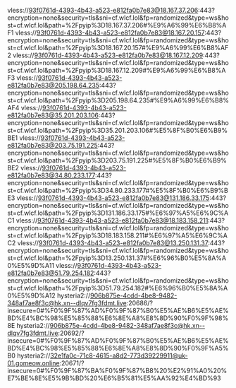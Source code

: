 vless://93f0761d-4393-4b43-a523-e812fa0b7e83@18.167.37.206:443?encryption=none&security=tls&sni=cf.wlcf.lol&fp=randomized&type=ws&host=cf.wlcf.lol&path=%2Fpyip%3D18.167.37.206#%E9%A6%99%E6%B8%AF1
vless://93f0761d-4393-4b43-a523-e812fa0b7e83@18.167.20.157:443?encryption=none&security=tls&sni=cf.wlcf.lol&fp=randomized&type=ws&host=cf.wlcf.lol&path=%2Fpyip%3D18.167.20.157#%E9%A6%99%E6%B8%AF2
vless://93f0761d-4393-4b43-a523-e812fa0b7e83@18.167.12.209:443?encryption=none&security=tls&sni=cf.wlcf.lol&fp=randomized&type=ws&host=cf.wlcf.lol&path=%2Fpyip%3D18.167.12.209#%E9%A6%99%E6%B8%AF3
vless://93f0761d-4393-4b43-a523-e812fa0b7e83@205.198.64.235:443?encryption=none&security=tls&sni=cf.wlcf.lol&fp=randomized&type=ws&host=cf.wlcf.lol&path=%2Fpyip%3D205.198.64.235#%E9%A6%99%E6%B8%AF4
vless://93f0761d-4393-4b43-a523-e812fa0b7e83@35.201.203.106:443?encryption=none&security=tls&sni=cf.wlcf.lol&fp=randomized&type=ws&host=cf.wlcf.lol&path=%2Fpyip%3D35.201.203.106#%E5%8F%B0%E6%B9%BE1
vless://93f0761d-4393-4b43-a523-e812fa0b7e83@203.75.191.225:443?encryption=none&security=tls&sni=cf.wlcf.lol&fp=randomized&type=ws&host=cf.wlcf.lol&path=%2Fpyip%3D203.75.191.225#%E5%8F%B0%E6%B9%BE2
vless://93f0761d-4393-4b43-a523-e812fa0b7e83@34.80.233.177:443?encryption=none&security=tls&sni=cf.wlcf.lol&fp=randomized&type=ws&host=cf.wlcf.lol&path=%2Fpyip%3D34.80.233.177#%E5%8F%B0%E6%B9%BE3
vless://93f0761d-4393-4b43-a523-e812fa0b7e83@131.186.33.175:443?encryption=none&security=tls&sni=cf.wlcf.lol&fp=randomized&type=ws&host=cf.wlcf.lol&path=%2Fpyip%3D131.186.33.175#%E6%97%A5%E6%9C%AC1
vless://93f0761d-4393-4b43-a523-e812fa0b7e83@18.183.158.211:443?encryption=none&security=tls&sni=cf.wlcf.lol&fp=randomized&type=ws&host=cf.wlcf.lol&path=%2Fpyip%3D18.183.158.211#%E6%97%A5%E6%9C%AC2
vless://93f0761d-4393-4b43-a523-e812fa0b7e83@13.250.131.37:443?encryption=none&security=tls&sni=cf.wlcf.lol&fp=randomized&type=ws&host=cf.wlcf.lol&path=%2Fpyip%3D13.250.131.37#%E6%96%B0%E5%8A%A0%E5%9D%A11
vless://93f0761d-4393-4b43-a523-e812fa0b7e83@51.79.254.182:443?encryption=none&security=tls&sni=cf.wlcf.lol&fp=randomized&type=ws&host=cf.wlcf.lol&path=%2Fpyip%3D51.79.254.182#%E6%96%B0%E5%8A%A0%E5%9D%A12
hysteria2://906b875e-4cdd-4be8-9482-348af7ae8f3c@hk.xn--dlqv7fg3fdmt.live:20686/?insecure=0#%F0%9F%87%AD%F0%9F%87%B0%E5%AE%B6%E5%AE%BD%E4%BC%98%E5%85%88%E6%8E%A8%E8%8D%90%F0%9F%98%8E
hysteria2://906b875e-4cdd-4be8-9482-348af7ae8f3c@hk.xn--dlqv7fg3fdmt.live:20692/?insecure=0#%F0%9F%87%AD%F0%9F%87%B0%E5%AE%B6%E5%AE%BD%E4%BC%98%E5%85%88%E6%8E%A8%E8%8D%90%F0%9F%A5%B0
hysteria2://32e1fa0c-71c8-4615-a8d2-773d39229911@uk-01.gomeow.online:20671/?insecure=0#%F0%9F%87%BA%F0%9F%87%B8%20%E2%91%A0%20%E7%BE%8E%E5%9B%BD%20%E6%B5%81%E5%AA%92%E4%BD%93

